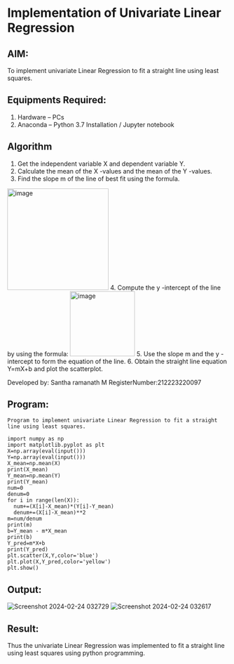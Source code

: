 # Implementation of Univariate Linear Regression
## AIM:
To implement univariate Linear Regression to fit a straight line using least squares.

## Equipments Required:
1. Hardware – PCs
2. Anaconda – Python 3.7 Installation / Jupyter notebook

## Algorithm
1. Get the independent variable X and dependent variable Y.
2. Calculate the mean of the X -values and the mean of the Y -values.
3. Find the slope m of the line of best fit using the formula. 
<img width="231" alt="image" src="https://user-images.githubusercontent.com/93026020/192078527-b3b5ee3e-992f-46c4-865b-3b7ce4ac54ad.png">
4. Compute the y -intercept of the line by using the formula:
<img width="148" alt="image" src="https://user-images.githubusercontent.com/93026020/192078545-79d70b90-7e9d-4b85-9f8b-9d7548a4c5a4.png">
5. Use the slope m and the y -intercept to form the equation of the line.
6. Obtain the straight line equation Y=mX+b and plot the scatterplot.

Developed by: Santha ramanath M
RegisterNumber:212223220097

## Program:
```
Program to implement univariate Linear Regression to fit a straight line using least squares.

import numpy as np
import matplotlib.pyplot as plt
X=np.array(eval(input()))
Y=np.array(eval(input()))
X_mean=np.mean(X)
print(X_mean)
Y_mean=np.mean(Y)
print(Y_mean)
num=0
denum=0
for i in range(len(X)):
  num+=(X[i]-X_mean)*(Y[i]-Y_mean)
  denum+=(X[i]-X_mean)**2
m=num/denum
print(m)
b=Y_mean - m*X_mean
print(b)
Y_pred=m*X+b
print(Y_pred)
plt.scatter(X,Y,color='blue')
plt.plot(X,Y_pred,color='yellow') 
plt.show() 
```

## Output:
![Screenshot 2024-02-24 032729](https://github.com/Santharamanath/Find-the-best-fit-line-using-Least-Squares-Method/assets/149035289/1df432b6-8ea6-4a64-87a0-486e4924a181)
![Screenshot 2024-02-24 032617](https://github.com/Santharamanath/Find-the-best-fit-line-using-Least-Squares-Method/assets/149035289/c0fede86-fb81-4e56-adb1-349eb6ad189b)
## Result:
Thus the univariate Linear Regression was implemented to fit a straight line using least squares using python programming.
